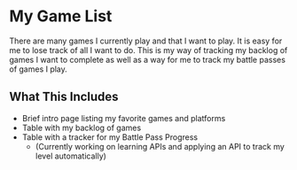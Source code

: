 # My Game List

There are many games I currently play and that I want to play. It is easy for me to lose track of all I want to do. This is my way of tracking my backlog of games I want to complete as well as a way for me to track my battle passes of games I play.

## What This Includes
* Brief intro page listing my favorite games and platforms
* Table with my backlog of games
* Table with a tracker for my Battle Pass Progress
    * (Currently working on learning APIs and applying an API to track my level automatically)